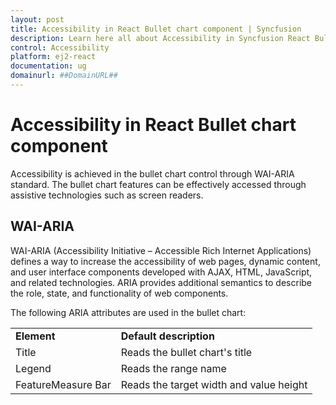 ```yaml
---
layout: post
title: Accessibility in React Bullet chart component | Syncfusion
description: Learn here all about Accessibility in Syncfusion React Bullet chart component of Syncfusion Essential JS 2 and more.
control: Accessibility 
platform: ej2-react
documentation: ug
domainurl: ##DomainURL##
---
```


# Accessibility in React Bullet chart component

Accessibility is achieved in the bullet chart control through WAI-ARIA standard. The bullet chart features can be effectively accessed through assistive technologies such as screen readers.

## WAI-ARIA

WAI-ARIA (Accessibility Initiative – Accessible Rich Internet Applications) defines a way to increase the accessibility of web pages, dynamic content, and user interface components developed with AJAX, HTML, JavaScript, and related technologies. ARIA provides additional semantics to describe the role, state, and functionality of web components.

The following ARIA attributes are used in the bullet chart:

<!-- markdownlint-disable MD033 -->
<table>
<tr>
<td><b>Element</b></td>
<td><b>Default description</b></td>
</tr>
<tr>
<td>Title</td>
<td>Reads the bullet chart's title</td>
<tr>
<td>Legend</td>
<td>Reads the range name</td>
</tr>
<tr>
<td>FeatureMeasure Bar</td>
<td>Reads the target width and value height</td>
</tr>
</table>